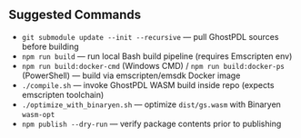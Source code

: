 ## Suggested Commands
- `git submodule update --init --recursive` — pull GhostPDL sources before building
- `npm run build` — run local Bash build pipeline (requires Emscripten env)
- `npm run build:docker-cmd` (Windows CMD) / `npm run build:docker-ps` (PowerShell) — build via emscripten/emsdk Docker image
- `./compile.sh` — invoke GhostPDL WASM build inside repo (expects emscripten toolchain)
- `./optimize_with_binaryen.sh` — optimize `dist/gs.wasm` with Binaryen `wasm-opt`
- `npm publish --dry-run` — verify package contents prior to publishing